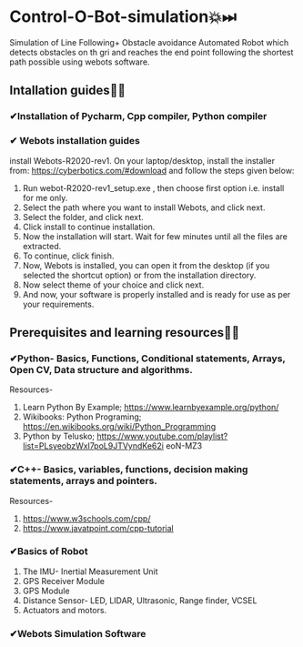 # Control-O-Bot-simulation💥⏭
Simulation of Line Following+ Obstacle avoidance Automated Robot which detects obstacles on th gri and reaches the end point following the shortest path possible using webots software.
## Intallation guides🏁🏁
 ### ✔Installation of Pycharm, Cpp compiler, Python compiler
### ✔ Webots installation guides
 install Webots-R2020-rev1. On your laptop/desktop, install the installer from: https://cyberbotics.com/#download and follow the steps given below:  
1. Run webot-R2020-rev1_setup.exe , then choose first option i.e. install for me only. 
2. Select the path where you want to install Webots, and click next. 
3. Select the folder, and click next. 
4. Click install to continue installation. 
5. Now the installation will start. Wait for few minutes until all the files are extracted.
6. To continue, click finish.
7. Now, Webots is installed, you can open it from the desktop (if you selected the shortcut option) or from the installation directory.   
8. Now select theme of your choice and click next.
9. And now, your software is properly installed and is ready for use as per your requirements. 

## Prerequisites and learning resources🏁🏁
### ✔Python- Basics, Functions, Conditional statements, Arrays, Open CV, Data structure and algorithms.
Resources-
1. Learn Python By Example; https://www.learnbyexample.org/python/ 
2. Wikibooks: Python Programing; https://en.wikibooks.org/wiki/Python_Programming 
3. Python by Telusko; https://www.youtube.com/playlist?list=PLsyeobzWxl7poL9JTVyndKe62i eoN-MZ3 

### ✔C++- Basics, variables, functions, decision making statements, arrays and pointers.
Resources-
1. https://www.w3schools.com/cpp/ 
2. https://www.javatpoint.com/cpp-tutorial 

### ✔Basics of Robot
1. The IMU- Inertial Measurement Unit
2. GPS Receiver Module
3. GPS Module
4. Distance Sensor- LED, LIDAR, Ultrasonic, Range finder, VCSEL
5. Actuators and motors.

### ✔Webots Simulation Software


 
 
 
 
 
 
 
